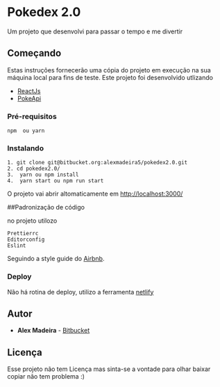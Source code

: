 # Pokedex 2.0

Um projeto que desenvolvi para passar o tempo e me divertir

## Começando

Estas instruções fornecerão uma cópia do projeto em execução na sua máquina local para fins de teste.
Este projeto foi desenvolvido utlizando
- [ReactJs](https://github.com/facebook/react/ "React js")
- [PokeApi](https://github.com/PokeAPI/pokeapi "PokeApi")


### Pré-requisitos

```
npm  ou yarn
```

### Instalando

```
1. git clone git@bitbucket.org:alexmadeira5/pokedex2.0.git
2. cd pokedex2.0/
3.  yarn ou npm install
4.  yarn start ou npm run start
```
O projeto vai abrir altomaticamente em [http://localhost:3000/](http://localhost:3000/ "http://localhost:3000/")

##Padronização de código

no projeto utilozo
````
Prettierrc
Editorconfig
Eslint
````
Seguindo a style guide do [Airbnb](https://github.com/airbnb/javascript "Airbnb").

### Deploy

Não há rotina de deploy, utilizo a ferramenta [netlify]("https://www.netlify.com/")

## Autor

* **Alex Madeira** -  [Bitbucket](https://bitbucket.org/alexmadeira5/)

## Licença

Esse projeto não tem Licença mas sinta-se a vontade para olhar baixar copiar não tem problema :)
